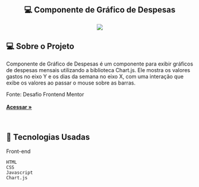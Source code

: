 <h2 align="center"> 💻 Componente de Gráfico de Despesas </h2> 

<p align="center">
  

  <img max-width="auto" height="auto"  src="https://github.com/user-attachments/assets/dcf66708-20f2-4371-85b4-9c24d773a004">



</p> 



## 💻  Sobre o Projeto

Componente de Gráfico de Despesas é um componente para exibir gráficos de despesas mensais utilizando a biblioteca Chart.js. Ele mostra os valores gastos no eixo Y e os dias da semana no eixo X, com uma interação que exibe os valores ao passar o mouse sobre as barras.

Fonte: Desafio Frontend Mentor
<br>
<br>
<a href="https://sara01romao.github.io/expenses-chart-component-html-css-javascript/" target="_blank"><strong>Acessar »</strong></a>

<br>





## :rocket: Tecnologias Usadas


Front-end 
```
HTML
CSS
Javascript
Chart.js
```
